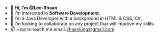 - 👋 **Hi, I’m @Lee-Rhaan**
- 👀 I’m interested in **Software Development**.
- 🌱 I’m a Java Developer with a background in HTML & CSS, C#.
- 💞️ I’m looking to collaborate on any project that will improve my skills.
- 📫 How to reach me email: rhaanking@gmail.com

<!---
Lee-Rhaan/Lee-Rhaan is a ✨ special ✨ repository because its `README.md` (this file) appears on your GitHub profile.
You can click the Preview link to take a look at your changes.
--->
